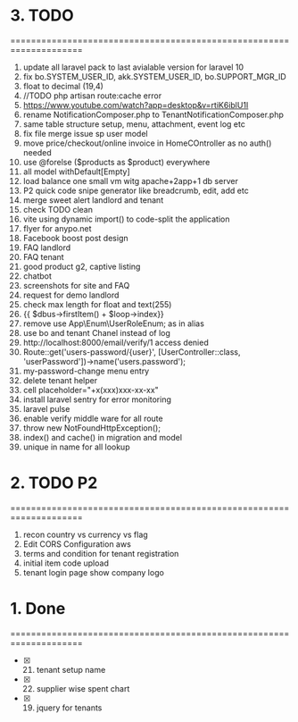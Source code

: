 
# 3. TODO 
====================================================================
1.  update all laravel pack to last avialable version for laravel 10
1.	fix bo.SYSTEM_USER_ID, akk.SYSTEM_USER_ID, bo.SUPPORT_MGR_ID
2.	float to decimal (19,4)
3.	//TODO php artisan route:cache error
4.	https://www.youtube.com/watch?app=desktop&v=rtiK6iblU1I
5.	rename NotificationComposer.php to TenantNotificationComposer.php
6.	same table structure setup, menu, attachment, event log etc
7.	fix file merge issue sp user model
8.	move price/checkout/online invoice in HomeCOntroller as no auth() needed
9.	use @forelse ($products as $product) everywhere
10.	all model withDefault[Empty]
11.	load balance one small vm witg apache+2app+1 db server
12.	P2 quick code snipe generator like breadcrumb, edit, add etc
13.	merge sweet alert landlord and tenant
14.	check TODO clean
15.	vite using dynamic import() to code-split the application
16.	flyer for anypo.net
17.	Facebook boost post design
18.	FAQ landlord 
19.	FAQ tenant
20.	good product g2, captive listing
21.	chatbot
22.	screenshots for site and FAQ
23.	request for demo landlord
24.	check max length  for float and text(255)
25.	{{ $dbus->firstItem() + $loop->index}}
26.	remove use App\Enum\UserRoleEnum; as in alias
27.	use bo and tenant Chanel instead of log
28.	http://localhost:8000/email/verify/1 access denied
29.	Route::get('users-password/{user}', [UserController::class, 'userPassword'])->name('users.password');
30.	my-password-change menu entry
31.	delete tenant helper
32.	cell placeholder="+x(xxx)xxx-xx-xx"
33.	install laravel sentry for error monitoring
34.	laravel pulse
35.	enable verify middle ware for all route
36.	throw new NotFoundHttpException();
37.	index() and cache() in migration and model
38.	unique in name for all lookup

# 2. TODO P2 
====================================================================
1. recon country vs currency vs flag
2. Edit CORS Configuration aws
3. terms and condition for tenant registration
4. initial item code upload
5. tenant login page show company logo


# 1. Done 
====================================================================
- [x] 21. tenant setup name
- [x] 22. supplier wise spent chart
- [x] 19. jquery for tenants
